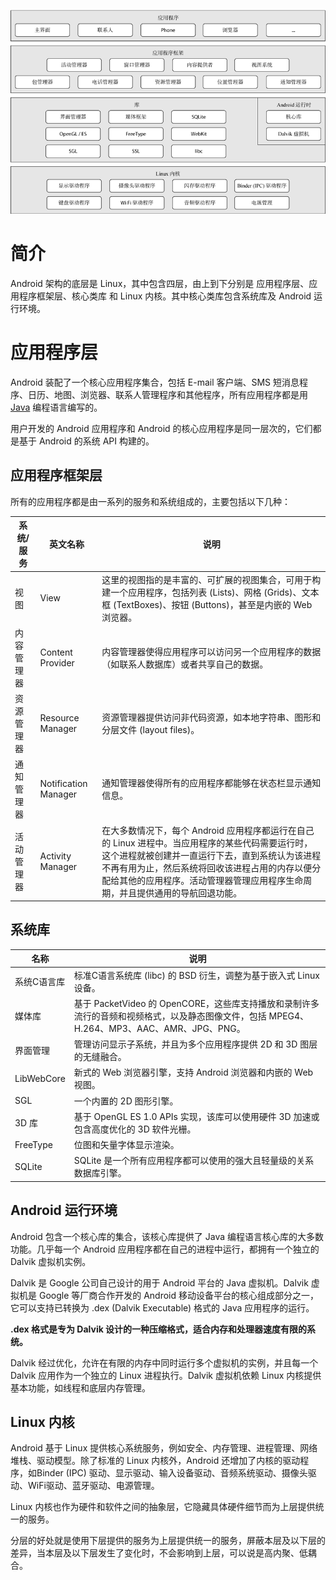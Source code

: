 ![Android 操作系统的架构示意图](..\img\5-1Z32G5124H60.gif)

# 简介

Android 架构的底层是 Linux，其中包含四层，由上到下分别是 应用程序层、应用程序框架层、核心类库 和 Linux 内核。其中核心类库包含系统库及 Android 运行环境。

# 应用程序层

Android 装配了一个核心应用程序集合，包括 E-mail 客户端、SMS 短消息程序、日历、地图、浏览器、联系人管理程序和其他程序，所有应用程序都是用 [Java](http://c.biancheng.net/java/) 编程语言编写的。

用户开发的 Android 应用程序和 Android 的核心应用程序是同一层次的，它们都是基于 Android 的系统 API 构建的。

## 应用程序框架层

所有的应用程序都是由一系列的服务和系统组成的，主要包括以下几种：

| 系统/服务  | 英文名称             | 说明                                                         |
| ---------- | -------------------- | ------------------------------------------------------------ |
| 视图       | View                 | 这里的视图指的是丰富的、可扩展的视图集合，可用于构建一个应用程序，包括列表 (Lists)、网格 (Grids)、文本框 (TextBoxes)、按钮 (Buttons)，甚至是内嵌的 Web 浏览器。 |
| 内容管理器 | Content Provider     | 内容管理器使得应用程序可以访问另一个应用程序的数据（如联系人数据库）或者共享自己的数据。 |
| 资源管理器 | Resource Manager     | 资源管理器提供访问非代码资源，如本地字符串、图形和分层文件 (layout files)。 |
| 通知管理器 | Notification Manager | 通知管理器使得所有的应用程序都能够在状态栏显示通知信息。     |
| 活动管理器 | Activity Manager     | 在大多数情况下，每个 Android 应用程序都运行在自己的 Linux 进程中。当应用程序的某些代码需要运行时，这个进程就被创建并一直运行下去，直到系统认为该进程不再有用为止，然后系统将回收该进程占用的内存以便分配给其他的应用程序。活动管理器管理应用程序生命周期，并且提供通用的导航回退功能。 |

## 系统库

| 名称        | 说明                                                         |
| ----------- | ------------------------------------------------------------ |
| 系统C语言库 | 标准C语言系统库 (libc) 的 BSD 衍生，调整为基于嵌入式 Linux 设备。 |
| 媒体库      | 基于 PacketVideo 的 OpenCORE，这些库支持播放和录制许多流行的音频和视频格式，以及静态图像文件，包括 MPEG4、H.264、MP3、AAC、AMR、JPG、PNG。 |
| 界面管理    | 管理访问显示子系统，并且为多个应用程序提供 2D 和 3D 图层的无缝融合。 |
| LibWebCore  | 新式的 Web 浏览器引擎，支持 Android 浏览器和内嵌的 Web 视图。 |
| SGL         | 一个内置的 2D 图形引擎。                                     |
| 3D 库       | 基于 OpenGL ES 1.0 APIs 实现，该库可以使用硬件 3D 加速或包含高度优化的 3D 软件光栅。 |
| FreeType    | 位图和矢量字体显示渲染。                                     |
| SQLite      | SQLite 是一个所有应用程序都可以使用的强大且轻量级的关系数据库引擎。 |

## Android 运行环境

Android 包含一个核心库的集合，该核心库提供了 Java 编程语言核心库的大多数功能。几乎每一个 Android 应用程序都在自己的进程中运行，都拥有一个独立的 Dalvik 虚拟机实例。

Dalvik 是 Google 公司自己设计的用于 Android 平台的 Java 虚拟机。Dalvik 虚拟机是 Google 等厂商合作开发的 Android 移动设备平台的核心组成部分之一，它可以支持已转换为 .dex (Dalvik Executable) 格式的 Java 应用程序的运行。

**.dex 格式是专为 Dalvik 设计的一种压缩格式，适合内存和处理器速度有限的系统。**

Dalvik 经过优化，允许在有限的内存中同时运行多个虚拟机的实例，并且每一个 Dalvik 应用作为一个独立的 Linux 进程执行。Dalvik 虚拟机依赖 Linux 内核提供基本功能，如线程和底层内存管理。

## Linux 内核

Android 基于 Linux 提供核心系统服务，例如安全、内存管理、进程管理、网络堆栈、驱动模型。除了标准的 Linux 内核外，Android 还增加了内核的驱动程序，如Binder (IPC) 驱动、显示驱动、输入设备驱动、音频系统驱动、摄像头驱动、WiFi驱动、蓝牙驱动、电源管理。

Linux 内核也作为硬件和软件之间的抽象层，它隐藏具体硬件细节而为上层提供统一的服务。

分层的好处就是使用下层提供的服务为上层提供统一的服务，屏蔽本层及以下层的差异，当本层及以下层发生了变化时，不会影响到上层，可以说是高内聚、低耦合。

